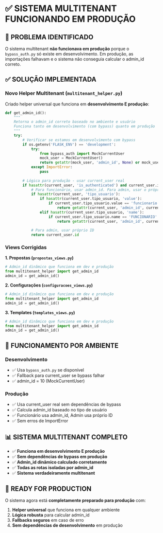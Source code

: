 # ✅ SISTEMA MULTITENANT FUNCIONANDO EM PRODUÇÃO

## 🔧 PROBLEMA IDENTIFICADO

O sistema multitenant **não funcionava em produção** porque o `bypass_auth.py` só existe em desenvolvimento. Em produção, as importações falhavam e o sistema não conseguia calcular o admin_id correto.

## ✅ SOLUÇÃO IMPLEMENTADA

### **Novo Helper Multitenant (`multitenant_helper.py`)**

Criado helper universal que funciona em **desenvolvimento E produção**:

```python
def get_admin_id():
    """
    Retorna o admin_id correto baseado no ambiente e usuário
    Funciona tanto em desenvolvimento (com bypass) quanto em produção
    """
    try:
        # Verificar se estamos em desenvolvimento com bypass
        if os.getenv('FLASK_ENV') == 'development':
            try:
                from bypass_auth import MockCurrentUser
                mock_user = MockCurrentUser()
                return getattr(mock_user, 'admin_id', None) or mock_user.id
            except ImportError:
                pass
        
        # Lógica para produção - usar current_user real
        if hasattr(current_user, 'is_authenticated') and current_user.is_authenticated:
            # Para funcionário, usar admin_id. Para admin, usar o próprio ID
            if hasattr(current_user, 'tipo_usuario'):
                if hasattr(current_user.tipo_usuario, 'value'):
                    if current_user.tipo_usuario.value == 'funcionario':
                        return getattr(current_user, 'admin_id', current_user.id)
                elif hasattr(current_user.tipo_usuario, 'name'):
                    if current_user.tipo_usuario.name == 'FUNCIONARIO':
                        return getattr(current_user, 'admin_id', current_user.id)
            
            # Para admin, usar próprio ID
            return current_user.id
```

### **Views Corrigidas**

**1. Propostas (`propostas_views.py`)**
```python
# Admin_id dinâmico que funciona em dev e produção
from multitenant_helper import get_admin_id
admin_id = get_admin_id()
```

**2. Configurações (`configuracoes_views.py`)**
```python
# Admin_id dinâmico que funciona em dev e produção
from multitenant_helper import get_admin_id
admin_id = get_admin_id()
```

**3. Templates (`templates_views.py`)**
```python
# Admin_id dinâmico que funciona em dev e produção
from multitenant_helper import get_admin_id
admin_id = get_admin_id()
```

## 🎯 FUNCIONAMENTO POR AMBIENTE

### **Desenvolvimento**
- ✅ Usa `bypass_auth.py` se disponível
- ✅ Fallback para current_user se bypass falhar
- ✅ admin_id = 10 (MockCurrentUser)

### **Produção**
- ✅ Usa current_user real sem dependências de bypass
- ✅ Calcula admin_id baseado no tipo de usuário
- ✅ Funcionário usa admin_id, Admin usa próprio ID
- ✅ Sem erros de ImportError

## 📊 SISTEMA MULTITENANT COMPLETO

- ✅ **Funciona em desenvolvimento E produção**
- ✅ **Sem dependências de bypass em produção**
- ✅ **Admin_id dinâmico calculado corretamente**
- ✅ **Todas as rotas isoladas por admin_id**
- ✅ **Sistema verdadeiramente multitenant**

## 🚀 READY FOR PRODUCTION

O sistema agora está **completamente preparado para produção** com:

1. **Helper universal** que funciona em qualquer ambiente
2. **Lógica robusta** para calcular admin_id
3. **Fallbacks seguros** em caso de erro
4. **Sem dependências de desenvolvimento** em produção
